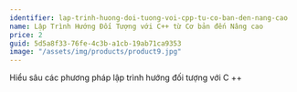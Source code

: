 ```yaml
---
identifier: lap-trinh-huong-doi-tuong-voi-cpp-tu-co-ban-den-nang-cao
name: Lập Trình Hướng Đối Tượng với C++ từ Cơ bản đến Nâng cao
price: 2
guid: 5d5a8f33-76fe-4c3b-a1cb-19ab71ca9353
image: "/assets/img/products/product9.jpg"
---
```


Hiểu sâu các phương pháp lập trình hướng đối tượng với C ++